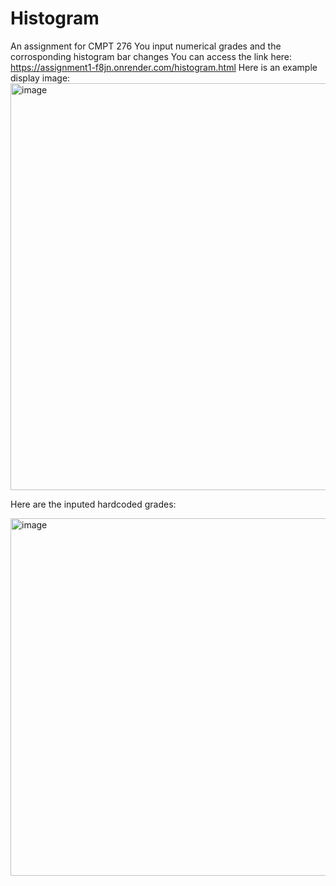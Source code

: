 ﻿# Histogram
An assignment for CMPT 276 
You input numerical grades and the corrosponding histogram bar changes 
You can access the link here: https://assignment1-f8jn.onrender.com/histogram.html 
Here is an example display image:
<img width="651" alt="image" src="https://github.com/Lepre-CHAU-n/histogram/assets/71118130/4892b7ce-2d2f-47e9-a6cf-01a7d0ac83a9">

Here are the inputed hardcoded grades: 


<img width="572" alt="image" src="https://github.com/Lepre-CHAU-n/histogram/assets/71118130/06df8943-2a55-40dc-9b13-337c92bfa20a">

